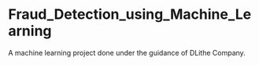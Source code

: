 # Fraud_Detection_using_Machine_Learning
A machine learning project done under the guidance of DLithe Company.
